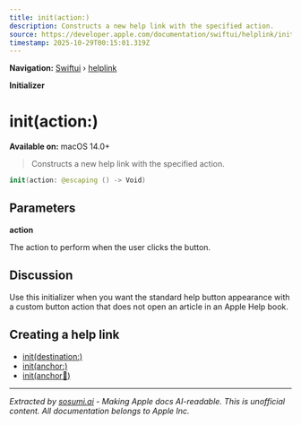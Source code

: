 ```yaml
---
title: init(action:)
description: Constructs a new help link with the specified action.
source: https://developer.apple.com/documentation/swiftui/helplink/init(action:)
timestamp: 2025-10-29T00:15:01.319Z
---
```


**Navigation:** [Swiftui](/documentation/swiftui) › [helplink](/documentation/swiftui/helplink)

**Initializer**

# init(action:)

**Available on:** macOS 14.0+

> Constructs a new help link with the specified action.

```swift
init(action: @escaping () -> Void)
```

## Parameters

**action**

The action to perform when the user clicks the button.



## Discussion

Use this initializer when you want the standard help button appearance with a custom button action that does not open an article in an Apple Help book.

## Creating a help link

- [init(destination:)](/documentation/swiftui/helplink/init(destination:))
- [init(anchor:)](/documentation/swiftui/helplink/init(anchor:))
- [init(anchor:book:)](/documentation/swiftui/helplink/init(anchor:book:))

---

*Extracted by [sosumi.ai](https://sosumi.ai) - Making Apple docs AI-readable.*
*This is unofficial content. All documentation belongs to Apple Inc.*

